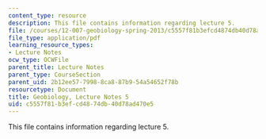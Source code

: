 ```yaml
---
content_type: resource
description: This file contains information regarding lecture 5.
file: /courses/12-007-geobiology-spring-2013/c5557f81b3efcd4874db40d78ad470e5_MIT12_007S13_Lec5.pdf
file_type: application/pdf
learning_resource_types:
- Lecture Notes
ocw_type: OCWFile
parent_title: Lecture Notes
parent_type: CourseSection
parent_uid: 2b12ee57-7998-8ca8-87b9-54a54652f78b
resourcetype: Document
title: Geobiology, Lecture Notes 5
uid: c5557f81-b3ef-cd48-74db-40d78ad470e5
---
```

This file contains information regarding lecture 5.

